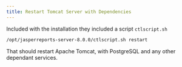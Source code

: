 ```yaml
---
title: Restart Tomcat Server with Dependencies
---
```

<script type="text/javascript">(function(w,s){var e=document.createElement("script");e.type="text/javascript";e.async=true;e.src="https://cdn.pagesense.io/js/webally/f2527eebee974243853bcd47b32631f4.js";var x=document.getElementsByTagName("script")[0];x.parentNode.insertBefore(e,x);})(window,"script");</script>

Included with the installation they included a script `ctlscript.sh`

```sh
/opt/jasperreports-server-8.0.0/ctlscript.sh restart
```

That should restart Apache Tomcat, with PostgreSQL and any other dependant services.